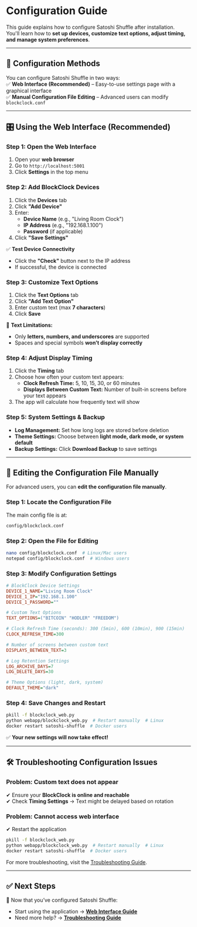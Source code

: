 # Configuration Guide

This guide explains how to configure Satoshi Shuffle after installation.  
You'll learn how to **set up devices, customize text options, adjust timing, and manage system preferences**.

---

## 📌 Configuration Methods

You can configure Satoshi Shuffle in two ways:  
✅ **Web Interface (Recommended)** – Easy-to-use settings page with a graphical interface  
✅ **Manual Configuration File Editing** – Advanced users can modify `blockclock.conf`  

---

## 🎛 Using the Web Interface (Recommended)

### Step 1: Open the Web Interface  

1. Open your **web browser**  
2. Go to `http://localhost:5001`  
3. Click **Settings** in the top menu  

### Step 2: Add BlockClock Devices  

1. Click the **Devices** tab  
2. Click **"Add Device"**  
3. Enter:  
   - **Device Name** (e.g., "Living Room Clock")  
   - **IP Address** (e.g., "192.168.1.100")  
   - **Password** (if applicable)  
4. Click **"Save Settings"**  

✅ **Test Device Connectivity**  
- Click the **"Check"** button next to the IP address  
- If successful, the device is connected  

### Step 3: Customize Text Options  

1. Click the **Text Options** tab  
2. Click **"Add Text Option"**  
3. Enter custom text (max **7 characters**)  
4. Click **Save**  

🛑 **Text Limitations:**  
- Only **letters, numbers, and underscores** are supported  
- Spaces and special symbols **won’t display correctly**  

### Step 4: Adjust Display Timing  

1. Click the **Timing** tab  
2. Choose how often your custom text appears:  
   - **Clock Refresh Time:** 5, 10, 15, 30, or 60 minutes  
   - **Displays Between Custom Text:** Number of built-in screens before your text appears  
3. The app will calculate how frequently text will show  

### Step 5: System Settings & Backup  

- **Log Management:** Set how long logs are stored before deletion  
- **Theme Settings:** Choose between **light mode, dark mode, or system default**  
- **Backup Settings:** Click **Download Backup** to save settings  

---

## 📝 Editing the Configuration File Manually

For advanced users, you can **edit the configuration file manually**.

### Step 1: Locate the Configuration File  
The main config file is at:  
```bash
config/blockclock.conf
```

### Step 2: Open the File for Editing  
```bash
nano config/blockclock.conf  # Linux/Mac users
notepad config/blockclock.conf  # Windows users
```

### Step 3: Modify Configuration Settings  
```ini
# BlockClock Device Settings
DEVICE_1_NAME="Living Room Clock"
DEVICE_1_IP="192.168.1.100"
DEVICE_1_PASSWORD=""

# Custom Text Options
TEXT_OPTIONS=("BITCOIN" "HODLER" "FREEDOM")

# Clock Refresh Time (seconds): 300 (5min), 600 (10min), 900 (15min)
CLOCK_REFRESH_TIME=300

# Number of screens between custom text
DISPLAYS_BETWEEN_TEXT=3

# Log Retention Settings
LOG_ARCHIVE_DAYS=7
LOG_DELETE_DAYS=30

# Theme Options (light, dark, system)
DEFAULT_THEME="dark"
```

### Step 4: Save Changes and Restart  
```bash
pkill -f blockclock_web.py
python webapp/blockclock_web.py  # Restart manually  # Linux
docker restart satoshi-shuffle  # Docker users
```

✅ **Your new settings will now take effect!**  

---

## 🛠 Troubleshooting Configuration Issues

### **Problem: Custom text does not appear**  
✔ Ensure your **BlockClock is online and reachable**  
✔ Check **Timing Settings** → Text might be delayed based on rotation  

### **Problem: Cannot access web interface**  
✔ Restart the application  
```bash
pkill -f blockclock_web.py
python webapp/blockclock_web.py  # Restart manually  # Linux
docker restart satoshi-shuffle  # Docker users
```

For more troubleshooting, visit the [Troubleshooting Guide](troubleshooting.md).

---

## ✅ Next Steps

🚀 Now that you’ve configured Satoshi Shuffle:  
- Start using the application → **[Web Interface Guide](docs/web-interface.md)**  
- Need more help? → **[Troubleshooting Guide](docs/troubleshooting.md)**  
